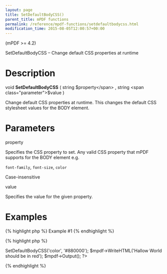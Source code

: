 ```yaml
---
layout: page
title: SetDefaultBodyCSS()
parent_title: mPDF functions
permalink: /reference/mpdf-functions/setdefaultbodycss.html
modification_time: 2015-08-05T12:00:57+00:00
---
```


(mPDF &gt;= 4.2)

SetDefaultBodyCSS – Change default CSS properties at runtime

# Description

void <b>SetDefaultBodyCSS</b> ( string <span class="parameter">$property</span> , string <span class="parameter">$value</span> )

Change default CSS properties at runtime. This changes the default CSS stylesheet values for the BODY element.

# Parameters

<span class="parameter">property</span>

Specifies the CSS property to set. Any valid CSS property that mPDF supports for the BODY element e.g.

<code>font-family</code>, <code>font-size</code>, <code>color </code>

Case-insensitive

<span class="parameter">value</span>

<span class="parameter"></span>Specifies the value for the given property.

# Examples

{% highlight php %}
Example #1
{% endhighlight %}

{% highlight php %}
<?php

$mpdf=new mPDF();

$mpdf->SetDefaultBodyCSS('color', '#880000');

$mpdf->WriteHTML('Hallow World should be in red');

$mpdf->Output();

?>
{% endhighlight %}

